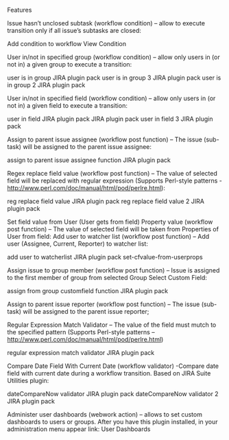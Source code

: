 Features

Issue hasn’t unclosed subtask (workflow condition) – allow to execute transition only if all issue’s subtasks are closed:

Add condition to workflow
View Condition

User in/not in specified group (workflow condition) – allow only users in (or not in) a given group to execute a transition:

user is in group JIRA plugin pack
user is in group 3 JIRA plugin pack
user is in group 2 JIRA plugin pack

User in/not in specified field (workflow condition) – allow only users in (or not in) a given field to execute a transition:

user in field JIRA plugin pack
JIRA plugin pack
user in field 3 JIRA plugin pack

Assign to parent issue assignee (workflow post function) – The  issue (sub-task) will be assigned to the parent issue assignee:

assign to parent issue assignee function JIRA plugin pack

Regex replace field value (workflow post function) – The value of selected field will be replaced with regular expression (Supports Perl-style patterns - http://www.perl.com/doc/manual/html/pod/perlre.html):

reg replace field value JIRA plugin pack
reg replace field value 2 JIRA plugin pack

Set field value from User (User gets from field) Property value (workflow post function) – The value of selected field will be taken from Properties of User from field:
Add user to watcher list (workflow post function) – Add user (Assignee, Current, Reporter) to watcher list:

add user to watcherlist JIRA plugin pack
set-cfvalue-from-userprops

Assign issue to group member (workflow post function) – Issue is assigned to the first member of group from selected Group Select Custom Field:

assign from group customfield function JIRA plugin pack

Assign to parent issue reporter (workflow post function) – The issue (sub-task) will be assigned to the parent issue reporter;

Regular Expression Match Validator – The value of the field must mutch to the specified pattern (Supports Perl-style patterns – http://www.perl.com/doc/manual/html/pod/perlre.html)

regular expression match validator JIRA plugin pack

Compare Date Field With Current Date (workflow validator) -Compare date field with current date during a workflow transition. Based on JIRA Suite Utilities plugin:

dateCompareNow validator JIRA plugin pack
dateCompareNow validator 2 JIRA plugin pack

Administer user dashboards (webwork action) – allows to set custom dashboards to users or groups. After you have this plugin installed, in your administration menu appear link: User Dashboards